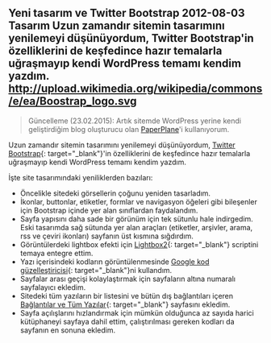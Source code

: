 Yeni tasarım ve Twitter Bootstrap
2012-08-03
Tasarım
Uzun zamandır sitemin tasarımını yenilemeyi düşünüyordum, Twitter Bootstrap'in özelliklerini de keşfedince hazır temalarla uğraşmayıp kendi WordPress temamı kendim yazdım.
http://upload.wikimedia.org/wikipedia/commons/e/ea/Boostrap_logo.svg
---
>Güncelleme (23.02.2015): Artık sitemde WordPress yerine kendi geliştirdiğim blog oluşturucu olan [PaperPlane](paperplane-basit-bir-blog-olusturucu.html)'i kullanıyorum.

Uzun zamandır sitemin tasarımını yenilemeyi düşünüyordum, [Twitter Bootstrap](http://twitter.github.com/bootstrap/ "Bootstrap"){: target="_blank"}'in özelliklerini de keşfedince hazır temalarla uğraşmayıp kendi WordPress temamı kendim yazdım.

İşte site tasarımındaki yeniliklerden bazıları:

* Öncelikle sitedeki görsellerin çoğunu yeniden tasarladım.
* İkonlar, buttonlar, etiketler, formlar ve navigasyon öğeleri gibi bileşenler için Bootstrap içinde yer alan sınıflardan faydalandım.
* Sayfa yapısını daha sade bir görünüm için tek sütunlu hale indirgedim. Eski tasarımda sağ sütunda yer alan araçları (etiketler, arşivler, arama, rss ve çeviri ikonları) sayfanın üst kısmına sığdırdım.
* Görüntülerdeki lightbox efekti için [Lightbox2](http://lokeshdhakar.com/projects/lightbox2/){: target="_blank"} scriptini temaya entegre ettim.
* Yazı içerisindeki kodların görüntülenmesinde [Google kod güzelleştiricisi](http://code.google.com/p/google-code-prettify/){: target="_blank"}ni kullandım.
* Sayfalar arası geçişi kolaylaştırmak için sayfaların altına numaralı sayfalayıcı ekledim.
* Sitedeki tüm yazıların bir listesini ve bütün dış bağlantıları içeren [Bağlantılar ve Tüm Yazılar](http://www.isikdogan.com/baglantilar/ "Bağlantılar"){: target="_blank"} sayfasını ekledim.
* Sayfa açılışlarını hızlandırmak için mümkün olduğunca az sayıda harici kütüphaneyi sayfaya dahil ettim, çalıştırılması gereken kodları da sayfanın en sonuna ekledim.

